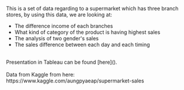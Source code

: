 This is a set of data regarding to a supermarket which has three branch stores, by using this data, we are looking at:<br />
* The difference income of each branches<br />
* What kind of category of the product is having highest sales<br />
* The analysis of two gender's sales<br />
* The sales difference between each day and each timing<br />
<br />
Presentation in Tableau can be found [here](<https://public.tableau.com/profile/grace8726#!/vizhome/Grace-SupermarketDataStory/Story1>).<br />
<br />
Data from Kaggle from here: https://www.kaggle.com/aungpyaeap/supermarket-sales<br />
